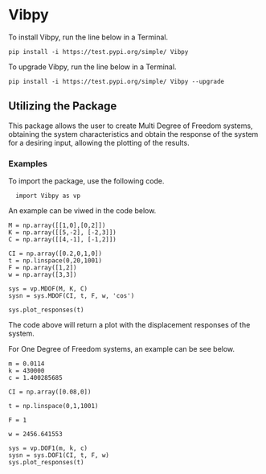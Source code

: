 # Vibpy

To install Vibpy, run the line below in a Terminal.

```
pip install -i https://test.pypi.org/simple/ Vibpy
```

To upgrade Vibpy, run the line below in a Terminal.

```
pip install -i https://test.pypi.org/simple/ Vibpy --upgrade
```

## Utilizing the Package

This package allows the user to create Multi Degree of Freedom systems, obtaining the system characteristics and obtain the response of the system for a desiring input, allowing the plotting of the results.

### Examples

To import the package, use the following code.

```
  import Vibpy as vp
```

An example can be viwed in the code below.

```
M = np.array([[1,0],[0,2]])
K = np.array([[5,-2], [-2,3]])
C = np.array([[4,-1], [-1,2]])

CI = np.array([0.2,0,1,0])
t = np.linspace(0,20,1001)
F = np.array([1,2])
w = np.array([3,3])

sys = vp.MDOF(M, K, C)
sysn = sys.MDOF(CI, t, F, w, 'cos')

sys.plot_responses(t)
```

The code above will return a plot with the displacement responses of the system.


For One Degree of Freedom systems, an example can be see below.

```
m = 0.0114
k = 430000
c = 1.400285685

CI = np.array([0.08,0])

t = np.linspace(0,1,1001)

F = 1

w = 2456.641553

sys = vp.DOF1(m, k, c)
sysn = sys.DOF1(CI, t, F, w)
sys.plot_responses(t)
```